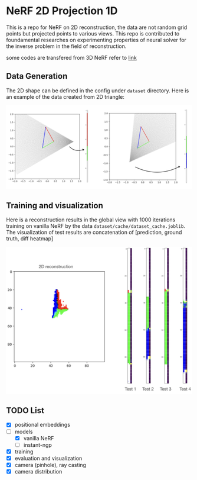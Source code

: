 # NeRF 2D Projection 1D

This is a repo for NeRF on 2D reconstruction, the data are not random grid points but projected points to various views. This repo is contributed to foundamental researches on experimenting properties of neural solver for the inverse problem in the field of reconstruction.

some codes are transfered from 3D NeRF refer to [link](https://github.com/yenchenlin/nerf-pytorch/tree/master)

## Data Generation

The 2D shape can be defined in the config under ```dataset``` directory. Here is an example of the data created from 2D triangle:

![img](./assets/dset_example.png)

## Training and visualization

Here is a reconstruction results in the global view with 1000 iterations training on vanilla NeRF by the data ```dataset/cache/dataset_cache.joblib```. The visualization of test results are concatenation of [prediction, ground truth, diff heatmap]

![img](./assets/exp_example.png)


## TODO List
- [x] positional embeddings
- [ ] models
    - [x] vanilla NeRF
    - [ ] instant-ngp
- [x] training
- [x] evaluation and visualization
- [x] camera (pinhole), ray casting
- [x] camera distribution